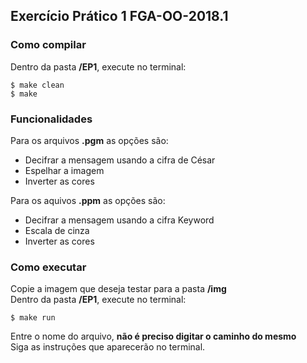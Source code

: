 ## Exercício Prático 1 FGA-OO-2018.1

### Como compilar 
Dentro da pasta **/EP1**,  execute no terminal: 
```
$ make clean
$ make 
```
### Funcionalidades
 Para os arquivos **.pgm** as opções são:
* Decifrar a mensagem usando a cifra de César
* Espelhar a imagem
* Inverter as cores

Para os aquivos **.ppm** as opções são:
* Decifrar a mensagem usando a cifra Keyword
* Escala de cinza
* Inverter as cores

### Como executar
Copie a imagem que deseja testar para a pasta **/img**<br/>
Dentro da pasta **/EP1**, execute no terminal:
```
$ make run
```
Entre o nome do arquivo, **não é preciso digitar o caminho do mesmo**<br/>
Siga as instruções que aparecerão no terminal.